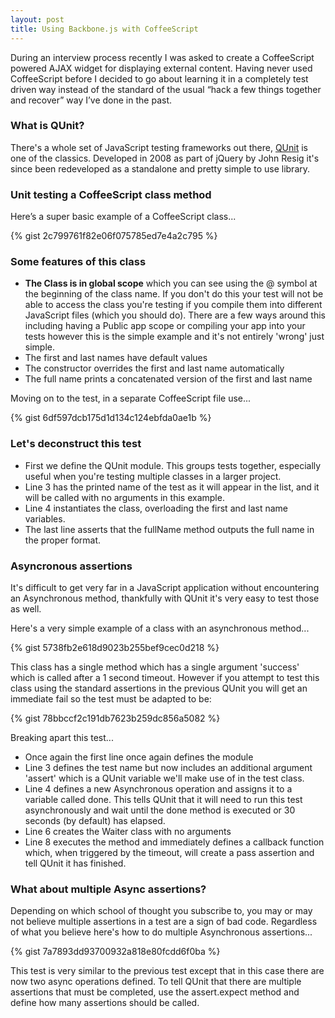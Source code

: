 ```yaml
---
layout: post
title: Using Backbone.js with CoffeeScript
---
```


During an interview process recently I was asked to create a CoffeeScript powered AJAX widget for displaying external content. Having never used CoffeeScript before I decided to go about learning it in a completely test driven way instead of the standard of the usual “hack a few things together and recover” way I’ve done in the past.

### What is QUnit?
There's a whole set of JavaScript testing frameworks out there, [QUnit](https://qunitjs.com/) is one of the classics. Developed in 2008 as part of jQuery by John Resig it's since been redeveloped as a standalone and pretty simple to use library.

### Unit testing a CoffeeScript class method
Here’s a super basic example of a CoffeeScript class...

{% gist 2c799761f82e06f075785ed7e4a2c795 %}

### Some features of this class
-   **The Class is in global scope** which you can see using the @ symbol at the beginning of the class name. If you don't do this your test will not be able to access the class you're testing if you compile them into different JavaScript files (which you should do). There are a few ways around this including having a Public app scope or compiling your app into your tests however this is the simple example and it's not entirely 'wrong' just simple.
-   The first and last names have default values
-   The constructor overrides the first and last name automatically
-   The full name prints a concatenated version of the first and last name

Moving on to the test, in a separate CoffeeScript file use...

{% gist 6df597dcb175d1d134c124ebfda0ae1b %}

### Let's deconstruct this test
-   First we define the QUnit module. This groups tests together, especially useful when you're testing multiple classes in a larger project.
-   Line 3 has the printed name of the test as it will appear in the list, and it will be called with no arguments in this example.
-   Line 4 instantiates the class, overloading the first and last name variables.
-   The last line asserts that the fullName method outputs the full name in the proper format.

### Asyncronous assertions
It's difficult to get very far in a JavaScript application without encountering an Asynchronous method, thankfully with QUnit it's very easy to test those as well.

Here's a very simple example of a class with an asynchronous method...

{% gist 5738fb2e618d9023b255bef9cec0d218 %}

This class has a single method which has a single argument 'success' which is called after a 1 second timeout. However if you attempt to test this class using the standard assertions in the previous QUnit you will get an immediate fail so the test must be adapted to be:

{% gist 78bbccf2c191db7623b259dc856a5082 %}

Breaking apart this test...

-   Once again the first line once again defines the module
-   Line 3 defines the test name but now includes an additional argument 'assert' which is a QUnit variable we'll make use of in the test class.
-   Line 4 defines a new Asynchronous operation and assigns it to a variable called done. This tells QUnit that it will need to run this test asynchronously and wait until the done method is executed or 30 seconds (by default) has elapsed.
-   Line 6 creates the Waiter class with no arguments
-   Line 8 executes the method and immediately defines a callback function which, when triggered by the timeout, will create a pass assertion and tell QUnit it has finished.

### What about multiple Async assertions?
Depending on which school of thought you subscribe to, you may or may not believe multiple assertions in a test are a sign of bad code. Regardless of what you believe here's how to do multiple Asynchronous assertions...

{% gist 7a7893dd93700932a818e80fcdd6f0ba %}

This test is very similar to the previous test except that in this case there are now two async operations defined. To tell QUnit that there are multiple assertions that must be completed, use the assert.expect method and define how many assertions should be called.
